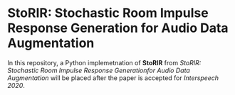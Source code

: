 # StoRIR: Stochastic Room Impulse Response Generation for Audio Data Augmentation

In this repository, a Python implemetnation of **StoRIR** from 
*StoRIR: Stochastic Room Impulse Response Generationfor Audio Data Augmentation* will be placed after the paper is accepted for *Interspeech 2020*.
